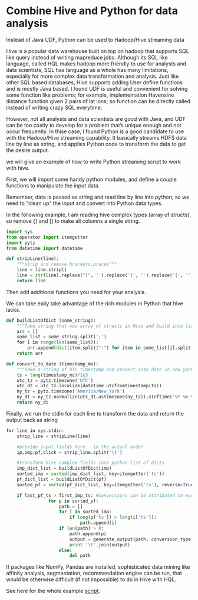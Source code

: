 # Combine Hive and Python for data analysis
Instead of Java UDF, Python can be used to Hadoop/Hive streaming data

Hive is a popular data warehouse built on top on hadoop that supports SQL like query instead of writing mapreduce jobs. Although its SQL like language, called HQL makes hadoop more friendly to use for analysts and data scientists, SQL has language as a whole has many limitations, especially for more complex data transformation and analysis. Just like other SQL based databases, Hive supports adding User define functions and is mostly Java based. I found UDF is useful and convenient for solving some function like problems; for example, implementation Havensine distance function given 2 pairs of lat lons; so function can be directly called instead of writing crazy SQL everytime. 

However, not all analysts and data scientists are good with Java, and UDF can be too costly to develop for a problem that’s unique enough and not occur frequently. In thise case, I found Python is a good candidate to use with the Hadoop/Hive streaming capability. It basically streams HDFS data line by line as string, and applies Python code to transform the data to get the desire output.


we will give an example of how to write Python streaming script to work with hive. 

First, we will import some handy python modules, and define a couple functions to manipulate the input data.  
 
Remember, data is passed as string and read line by line into python, so we need to "clean up" the input and convert into Python data types.  
   
In the following example, I am reading hive complex types (array of structs), so remove {} and [] to make all columns a single string.    

```python 
import sys
from operator import itemgetter
import pytz
from datetime import datetime

def stripLine(line):
    """strip and remove brackets,braces"""
    line = line.strip()
    line = str(line).replace("[", '').replace(']', '').replace('{', '').replace('},', ';').replace('}', '').replace('"','')
    return line
```

Then add additional functions you need for your analysis.   

We can take eaily take advantage of the rich modules in Python that hive lacks. 

```python 
def buildListOfDict (some_string):
    """Take string that was array of structs in Hive and build into list of dict in python"""
    arr = []
    some_list = some_string.split(';')
    for i in range(len(some_list)):
        arr.append(dict(item.split(":") for item in some_list[i].split(",")))
    return arr

def convert_to_date (timestamp_ms):
    """Take a string of UTC timestamp and convert into date in new york timezone"""
    ts = long(timestamp_ms)/1e3
    utc_tz = pytz.timezone('UTC')
    utc_dt = utc_tz.localize(datetime.utcfromtimestamp(ts))
    ny_tz = pytz.timezone('America/New_York')
    ny_dt = ny_tz.normalize(utc_dt.astimezone(ny_tz)).strftime('%Y-%m-%d %H:%M:%S')
    return ny_dt
```

Finally, we run the stdin for each line to transform the data and return the output back as string

```python 
for line in sys.stdin:
    strip_line = stripLine(line)

    #provide input fields here - in the actual order
    ip,imp,pf,click = strip_line.split('\t')

    #transform hive complex fields into python list of dicts
    imp_dict_list = buildListOfDict(imp)
    sorted_imp = sorted(imp_dict_list, key=itemgetter('ts'))
    pf_dict_list = buildListOfDict(pf)
    sorted_pf = sorted(pf_dict_list, key=itemgetter('ts'), reverse=True)

    if last_pf_ts > first_imp_ts: #conversions can be attributed to earlier impression(s)
                for p in sorted_pf:
                    path = []
                    for i in sorted_imp:
                        if long(p['ts']) > long(i['ts']):
                            path.append(i)
                    if len(path) > 0:
                        path.append(p)
                        output = generate_output(path, conversion_type)
                        print '\t'.join(output)
                    else:
                        del path

```

If packages like NumPy, Pandas are installed, sophisticated data mining like affinity analysis, segmentation, 
recommendation engine can be run, that would be otherwise difficult (if not impossible) to do in Hive with HQL.

See here for the whole example [script](https://github.com/MiningBee/hive-python-streaming/blob/master/hive_python_transformation.py).